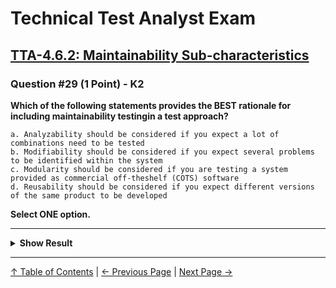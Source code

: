 # Technical Test Analyst Exam

## [TTA-4.6.2: Maintainability Sub-characteristics](../4-quality-characteristics-for-technical-testing/4.6-maintainability-testing.md#462-maintainability-sub-characteristics)

### Question #29 (1 Point) - K2

**Which of the following statements provides the BEST rationale for including maintainability testingin a test approach?**

    a. Analyzability should be considered if you expect a lot of combinations need to be tested
    b. Modifiability should be considered if you expect several problems to be identified within the system
    c. Modularity should be considered if you are testing a system provided as commercial off-theshelf (COTS) software
    d. Reusability should be considered if you expect different versions of the same product to be developed

**Select ONE option.**

---

<details>
<summary><strong>Show Result</strong></summary>

#### Correct Answer: d

    a. Is not correct. Analyzability should be considered if you do expect a lot of problems identified within the system
    b. Is not correct. Modifiability should be considered if you do expect several problems to be identified within the system
    c. Is not correct. Modularity should be considered in the context of changes to components, while the responsibility for the maintainability of a COTS system normally lies with the providers of the system, who will have to maintain it
    d. Is correct. Reusability addresses the degree to which an asset can be used in more than one system, or in building other assets

</details>

---

[↑ Table of Contents](../../README.md#table-of-contents) | [← Previous Page](question-28.md) | [Next Page →](question-30.md)
